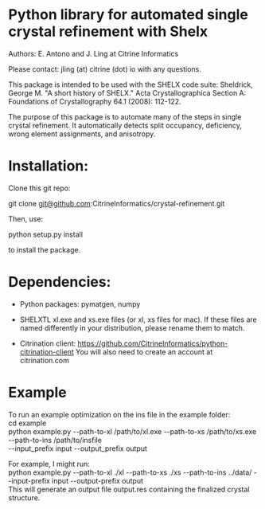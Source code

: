 # Python library for automated single crystal refinement with Shelx

Authors: E. Antono and J. Ling at Citrine Informatics

Please contact: jling (at) citrine (dot) io with any questions.

This package is intended to be used with the SHELX code suite:
Sheldrick, George M. "A short history of SHELX." Acta Crystallographica Section A: Foundations of Crystallography 64.1 (2008): 112-122.

The purpose of this package is to automate many of the steps in single crystal refinement.  It
automatically detects split occupancy, deficiency, wrong element assignments, and anisotropy.

# Installation:

Clone this git repo:

git clone git@github.com:CitrineInformatics/crystal-refinement.git

Then, use:

python setup.py install

to install the package.

# Dependencies:

- Python packages: pymatgen, numpy

- SHELXTL xl.exe and xs.exe files (or xl, xs files for mac).
If these files are named differently in your distribution, please rename them to match.

- Citrination client:  https://github.com/CitrineInformatics/python-citrination-client
You will also need to create an account at citrination.com

# Example

To run an example optimization on the ins file in the example folder:  
cd example  
python example.py --path-to-xl /path/to/xl.exe --path-to-xs /path/to/xs.exe --path-to-ins /path/to/insfile  
--input_prefix input --output_prefix output  

For example, I might run:  
python example.py --path-to-xl ./xl --path-to-xs ./xs --path-to-ins ../data/ --input-prefix input --output-prefix output  
This will generate an output file output.res containing the finalized crystal structure.
